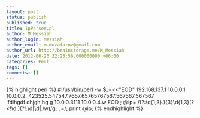 ```yaml
---
layout: post
status: publish
published: true
title: IpParser.pl
author: M_Messiah
author_login: Messiah
author_email: m.muzafarov@gmail.com
author_url: http://brainstorage.me/M_Messiah
date: 2012-06-26 22:25:56.000000000 +06:00
categories: Perl
tags: []
comments: []
---
```

{% highlight perl %}
#!/usr/bin/perl -w
 $_=<<"EOD"
192.168.137.1
10.0.0.1
10.0.0.2.
423525.547547.7657.65765767567.567567.567567
lfdlhgdf.dhjgh.hg.g
10.0.0.3111
10.0.0.4.w
EOD
 ;
@ip= /(?:\d{1,3}\.){3}\d{1,3}(?<!\d\.)(?!\.\d|\d|\.\w)/g;
 $,=$/;
print @ip;
{% endhighlight %}
